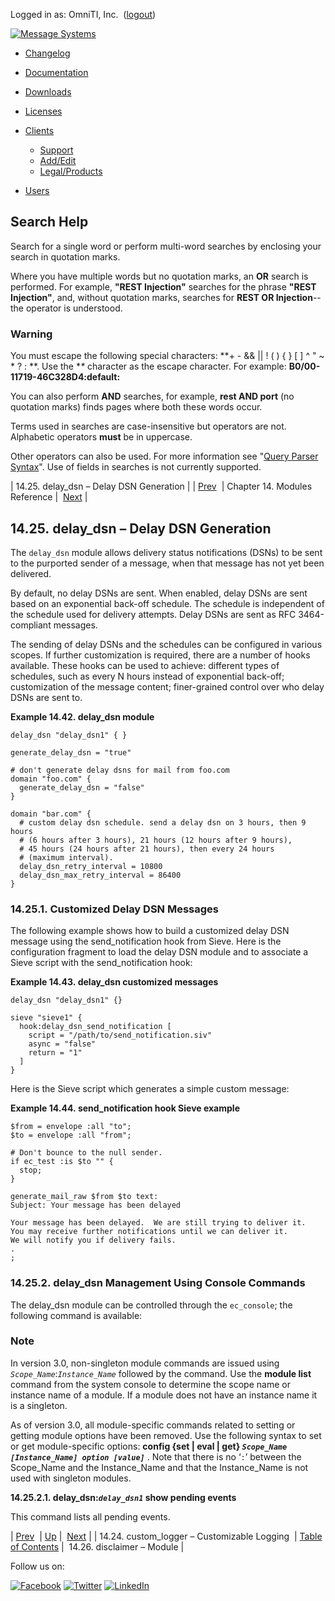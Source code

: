 Logged in as: OmniTI, Inc.  ([logout](https://support.messagesystems.com/logout.php))

[![Message Systems](https://support.messagesystems.com/images/ms-white205.png)](https://support.messagesystems.com/start.php) 

*   [Changelog](https://support.messagesystems.com/start.php?show=changelog)
*   [Documentation](https://support.messagesystems.com/docs/)
*   [Downloads](https://support.messagesystems.com/start.php)

*   [Licenses](https://support.messagesystems.com/license_summary.php)
*   <a href="">Clients</a>
    *   [Support](https://support.messagesystems.com/cs.php)
    *   [Add/Edit](https://support.messagesystems.com/edit_client.php)
    *   [Legal/Products](https://support.messagesystems.com/edit_products.php)
*   [Users](https://support.messagesystems.com/edit_customer.php)

## Search Help

Search for a single word or perform multi-word searches by enclosing your search in quotation marks.

Where you have multiple words but no quotation marks, an **OR** search is performed. For example, **"REST Injection"** searches for the phrase **"REST Injection"**, and, without quotation marks, searches for **REST OR Injection**--the operator is understood.

### Warning

You must escape the following special characters: **+ - && || ! ( ) { } [ ] ^ " ~ * ? : \**. Use the **\** character as the escape character. For example: **B0/00-11719-46C328D4\:default\:**

You can also perform **AND** searches, for example, **rest AND port** (no quotation marks) finds pages where both these words occur.

Terms used in searches are case-insensitive but operators are not. Alphabetic operators **must** be in uppercase.

Other operators can also be used. For more information see "[Query Parser Syntax](https://lucene.apache.org/core/old_versioned_docs/versions/3_0_0/queryparsersyntax.html)". Use of fields in searches is not currently supported.

| 14.25. delay_dsn – Delay DSN Generation |
| [Prev](modules.custom_logger.php)  | Chapter 14. Modules Reference |  [Next](modules.disclaimer.php) |

## 14.25. delay_dsn – Delay DSN Generation

<a class="indexterm" name="idp19133984"></a>

The `delay_dsn` module allows delivery status notifications (DSNs) to be sent to the purported sender of a message, when that message has not yet been delivered.

By default, no delay DSNs are sent. When enabled, delay DSNs are sent based on an exponential back-off schedule. The schedule is independent of the schedule used for delivery attempts. Delay DSNs are sent as RFC 3464-compliant messages.

The sending of delay DSNs and the schedules can be configured in various scopes. If further customization is required, there are a number of hooks available. These hooks can be used to achieve: different types of schedules, such as every N hours instead of exponential back-off; customization of the message content; finer-grained control over who delay DSNs are sent to.

<a name="example.delay_dsn.3"></a>

**Example 14.42. delay_dsn module**

```
delay_dsn "delay_dsn1" { }

generate_delay_dsn = "true"

# don't generate delay dsns for mail from foo.com
domain "foo.com" {
  generate_delay_dsn = "false"
}

domain "bar.com" {
  # custom delay dsn schedule. send a delay dsn on 3 hours, then 9 hours
  # (6 hours after 3 hours), 21 hours (12 hours after 9 hours),
  # 45 hours (24 hours after 21 hours), then every 24 hours
  # (maximum interval).
  delay_dsn_retry_interval = 10800
  delay_dsn_max_retry_interval = 86400
}
```

### 14.25.1. Customized Delay DSN Messages

The following example shows how to build a customized delay DSN message using the send_notification hook from Sieve. Here is the configuration fragment to load the delay DSN module and to associate a Sieve script with the send_notification hook:

<a name="example.delay_dsn.hook.3"></a>

**Example 14.43. delay_dsn customized messages**

```
delay_dsn "delay_dsn1" {}

sieve "sieve1" {
  hook:delay_dsn_send_notification [
    script = "/path/to/send_notification.siv"
    async = "false"
    return = "1"
  ]
}
```

Here is the Sieve script which generates a simple custom message:

<a name="example.delay_dsn.send.hook"></a>

**Example 14.44. send_notification hook Sieve example**

```
$from = envelope :all "to";
$to = envelope :all "from";

# Don't bounce to the null sender.
if ec_test :is $to "" {
  stop;
}

generate_mail_raw $from $to text:
Subject: Your message has been delayed

Your message has been delayed.  We are still trying to deliver it.
You may receive further notifications until we can deliver it.
We will notify you if delivery fails.
.
;
```

### 14.25.2. delay_dsn Management Using Console Commands

The delay_dsn module can be controlled through the `ec_console`; the following command is available:

### Note

In version 3.0, non-singleton module commands are issued using *`Scope_Name`*:*`Instance_Name`* followed by the command. Use the **module list**      command from the system console to determine the scope name or instance name of a module. If a module does not have an instance name it is a singleton.

As of version 3.0, all module-specific commands related to setting or getting module options have been removed. Use the following syntax to set or get module-specific options: **config {set | eval | get} *`Scope_Name [Instance_Name] option [value]`*** . Note that there is no ‘`:`’ between the Scope_Name and the Instance_Name and that the Instance_Name is not used with singleton modules.

**14.25.2.1. delay_dsn:*`delay_dsn1`* show pending events**

This command lists all pending events.

| [Prev](modules.custom_logger.php)  | [Up](modules.php) |  [Next](modules.disclaimer.php) |
| 14.24. custom_logger – Customizable Logging  | [Table of Contents](index.php) |  14.26. disclaimer – Module |

Follow us on:

[![Facebook](https://support.messagesystems.com/images/icon-facebook.png)](http://www.facebook.com/messagesystems) [![Twitter](https://support.messagesystems.com/images/icon-twitter.png)](http://twitter.com/#!/MessageSystems) [![LinkedIn](https://support.messagesystems.com/images/icon-linkedin.png)](http://www.linkedin.com/company/message-systems)